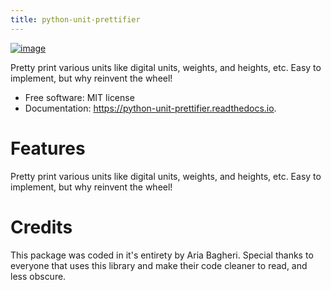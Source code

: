 ```yaml
---
title: python-unit-prettifier
---
```


[![image](https://img.shields.io/pypi/v/python_unit_prettifier.svg)](https://pypi.python.org/pypi/python_unit_prettifer)

Pretty print various units like digital units, weights, and heights, etc. Easy to implement, but why reinvent the wheel!

-   Free software: MIT license
-   Documentation: <https://python-unit-prettifier.readthedocs.io>.

# Features
Pretty print various units like digital units, weights, and heights, etc. Easy to implement, but why reinvent the wheel!

# Credits
This package was coded in it\'s entirety by Aria Bagheri. 
Special thanks to everyone that uses this library and make their code cleaner to read, and less obscure.
